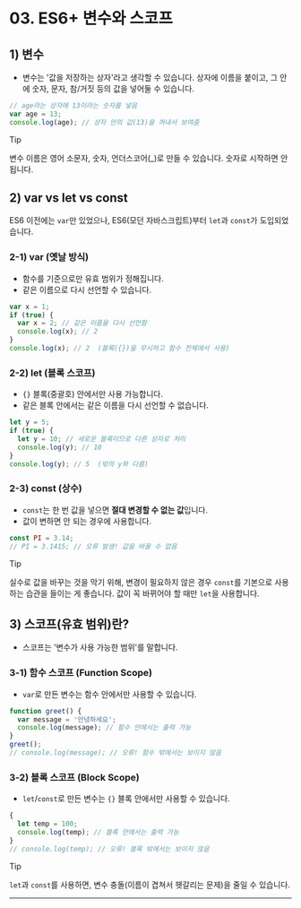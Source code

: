 # 03. ES6+ 변수와 스코프

## 1) 변수
- 변수는 '값을 저장하는 상자'라고 생각할 수 있습니다. 상자에 이름을 붙이고, 그 안에 숫자, 문자, 참/거짓 등의 값을 넣어둘 수 있습니다.

```javascript
// age라는 상자에 13이라는 숫자를 넣음
var age = 13;
console.log(age); // 상자 안의 값(13)을 꺼내서 보여줌
```

> [!TIP]
> 변수 이름은 영어 소문자, 숫자, 언더스코어(_)로 만들 수 있습니다. 숫자로 시작하면 안 됩니다.

## 2) var vs let vs const
ES6 이전에는 `var`만 있었으나, ES6(모던 자바스크립트)부터 `let`과 `const`가 도입되었습니다.

### 2-1) var (옛날 방식)
- 함수를 기준으로만 유효 범위가 정해집니다.
- 같은 이름으로 다시 선언할 수 있습니다.

```javascript
var x = 1;
if (true) {
  var x = 2; // 같은 이름을 다시 선언함
  console.log(x); // 2
}
console.log(x); // 2  (블록({})을 무시하고 함수 전체에서 사용)
```

### 2-2) let (블록 스코프)
- `{}` 블록(중괄호) 안에서만 사용 가능합니다.
- 같은 블록 안에서는 같은 이름을 다시 선언할 수 없습니다.

```javascript
let y = 5;
if (true) {
  let y = 10; // 새로운 블록이므로 다른 상자로 처리
  console.log(y); // 10
}
console.log(y); // 5  (밖의 y와 다름)
```

### 2-3) const (상수)
- `const`는 한 번 값을 넣으면 **절대 변경할 수 없는 값**입니다.
- 값이 변하면 안 되는 경우에 사용합니다.

```javascript
const PI = 3.14;
// PI = 3.1415; // 오류 발생! 값을 바꿀 수 없음
```

> [!TIP]
> 실수로 값을 바꾸는 것을 막기 위해, 변경이 필요하지 않은 경우 `const`를 기본으로 사용하는 습관을 들이는 게 좋습니다. 값이 꼭 바뀌어야 할 때만 `let`을 사용합니다.

## 3) 스코프(유효 범위)란?
- 스코프는 '변수가 사용 가능한 범위'를 말합니다.

### 3-1) 함수 스코프 (Function Scope)
- `var`로 만든 변수는 함수 안에서만 사용할 수 있습니다.

```javascript
function greet() {
  var message = '안녕하세요';
  console.log(message); // 함수 안에서는 출력 가능
}
greet();
// console.log(message); // 오류! 함수 밖에서는 보이지 않음
```

### 3-2) 블록 스코프 (Block Scope)
- `let`/`const`로 만든 변수는 `{}` 블록 안에서만 사용할 수 있습니다.

```javascript
{
  let temp = 100;
  console.log(temp); // 블록 안에서는 출력 가능
}
// console.log(temp); // 오류! 블록 밖에서는 보이지 않음
```

> [!TIP]
> `let`과 `const`를 사용하면, 변수 충돌(이름이 겹쳐서 헷갈리는 문제)을 줄일 수 있습니다.

---